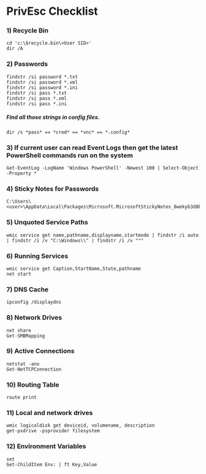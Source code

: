 # PrivEsc Checklist

### 1) Recycle Bin

    cd 'c:\$recycle.bin\<User SID>'
    dir /A

### 2) Passwords

    findstr /si password *.txt
    findstr /si password *.xml
    findstr /si password *.ini
    findstr /si pass *.txt
    findstr /si pass *.xml
    findstr /si pass *.ini

##### Find all those strings in config files.

    dir /s *pass* == *cred* == *vnc* == *.config*

### 3) If current user can read Event Logs then get the latest PowerShell commands run on the system

    Get-EventLog -LogName 'Windows PowerShell' -Newest 100 | Select-Object -Property * 

### 4) Sticky Notes for Passwords

    C:\Users\<user>\AppData\Local\Packages\Microsoft.MicrosoftStickyNotes_8wekyb3d8bbwe\LocalState\plum.sqlite

### 5) Unquoted Service Paths

    wmic service get name,pathname,displayname,startmode | findstr /i auto | findstr /i /v "C:\Windows\\" | findstr /i /v """

### 6) Running Services

    wmic service get Caption,StartName,State,pathname
    net start

### 7) DNS Cache

    ipconfig /displaydns

### 8) Network Drives

    net share
    Get-SMBMapping

### 9) Active Connections

    netstat -ano
    Get-NetTCPConnection

### 10) Routing Table

    route print

### 11) Local and network drives

    wmic logicaldisk get deviceid, volumename, description
    get-psdrive -psprovider filesystem

### 12) Environment Variables

    set
    Get-ChildItem Env: | ft Key,Value

